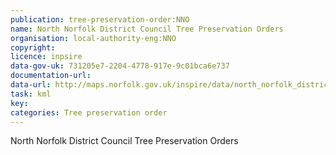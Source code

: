 ```yaml
---
publication: tree-preservation-order:NNO
name: North Norfolk District Council Tree Preservation Orders
organisation: local-authority-eng:NNO
copyright: 
licence: inpsire
data-gov-uk: 731205e7-2204-4778-917e-9c01bca6e737
documentation-url: 
data-url: http://maps.norfolk.gov.uk/inspire/data/north_norfolk_district_council/TreePreservationOrders/NNDC_Tree_Preservation_Orders.kml
task: kml
key: 
categories: Tree preservation order
---
```


North Norfolk District Council Tree Preservation Orders
